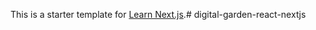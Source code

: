 This is a starter template for [Learn Next.js](https://nextjs.org/learn).# digital-garden-react-nextjs
